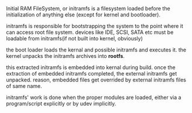 Initial RAM FileSystem, or initramfs is a filesystem loaded before the initialization of anything else (except for kernel and bootloader).

initramfs is responsible for bootstrapping the system to the point where it can access root file system. devices like IDE, SCSI, SATA etc must be loadable from initramfs(if not built into kernel, obviously)

the boot loader loads the kernal and possible initramfs and executes it. the kernel unpacks the initramfs archives into **rootfs**.

this extracted initramfs is embedded into kernal during build. once the extraction of embedded initramfs completed, the external initramfs get unpacked. reason, embedded files get overrided by external initramfs files of same name.

initramfs' work is done when the proper modules are loaded, either via a program/script explicitly or by udev implicitly.
